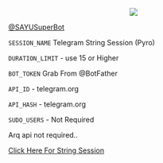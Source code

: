 <p align="center">
  <img src="https://telegra.ph/file/38e2589a87380f8c5d1a4.jpg">
</p>

[@SAYUSuperBot](https://t.me/SayuSuperbot)

`SESSION_NAME` Telegram String Session (Pyro)

`DURATION_LIMIT` - use 15 or Higher

`BOT_TOKEN` Grab From @BotFather

`API_ID` - telegram.org

`API_HASH` - telegram.org

`SUDO_USERS` - Not Required

 Arq api not required..

[Click Here For String Session](https://repl.it/@SpEcHiDe/GenerateStringSession)
